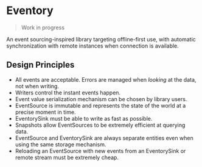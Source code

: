 # Eventory

> Work in progress

An event sourcing-inspired library targeting offline-first use, with automatic synchronization with remote
instances when connection is available.

## Design Principles

* All events are acceptable. Errors are managed when _looking_ at the data, not when writing.
* Writers control the instant events happen.
* Event value serialization mechanism can be chosen by library users.
* EventSource is immutable and represents the state of the world at a precise moment in time.
* EventorySink must be able to write as fast as possible.
* Snapshots allow EventSources to be extremely efficient at querying data.
* EventSource and EventorySink are always separate entities even when using the same storage mechanism.
* Reloading an EventSource with new events from an EventorySink or remote stream must be extremely cheap.
